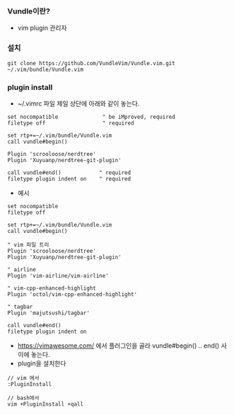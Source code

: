 ### Vundle이란?
* vim plugin 관리자

### 설치
```
git clone https://github.com/VundleVim/Vundle.vim.git ~/.vim/bundle/Vundle.vim
```

### plugin install
* ~/.vimrc 파일 제일 상단에 아래와 같이 놓는다.
```
set nocompatible              " be iMproved, required
filetype off                  " required

set rtp+=~/.vim/bundle/Vundle.vim
call vundle#begin()

Plugin 'scrooloose/nerdtree'
Plugin 'Xuyuanp/nerdtree-git-plugin'

call vundle#end()            " required
filetype plugin indent on    " required

```

* 예시
```
set nocompatible
filetype off

set rtp+=~/.vim/bundle/Vundle.vim
call vundle#begin()

" vim 파일 트리
Plugin 'scrooloose/nerdtree'
Plugin 'Xuyuanp/nerdtree-git-plugin'

" airline
Plugin 'vim-airline/vim-airline'

" vim-cpp-enhanced-highlight
Plugin 'octol/vim-cpp-enhanced-highlight'

" tagbar
Plugin 'majutsushi/tagbar'

call vundle#end()
filetype plugin indent on
 ```

* https://vimawesome.com/ 에서 플러그인을 골라 vundle#begin() .. end() 사이에 놓는다.
* plugin을 설치한다
```
// vim 에서
:PluginInstall

// bash에서
vim +PluginInstall +qall
```
